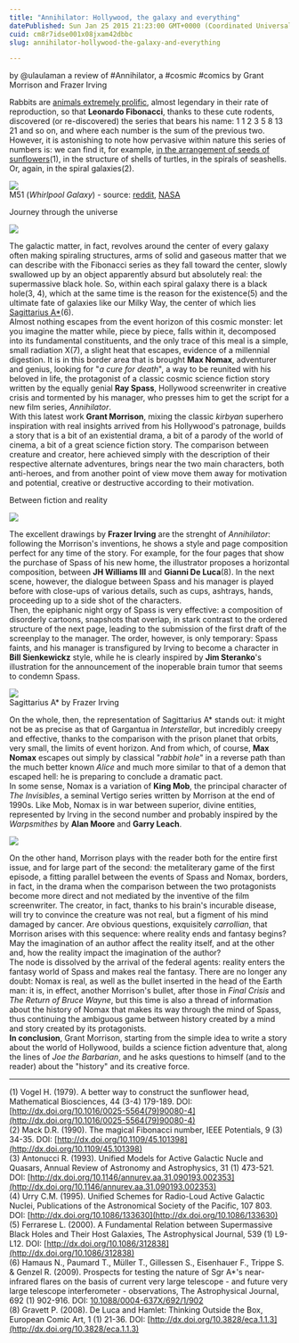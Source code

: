 ```yaml
---
title: "Annihilator: Hollywood, the galaxy and everything"
datePublished: Sun Jan 25 2015 21:23:00 GMT+0000 (Coordinated Universal Time)
cuid: cm8r7idse001x08jxam42dbbc
slug: annihilator-hollywood-the-galaxy-and-everything

---
```



by @ulaulaman a review of #Annihilator, a #cosmic #comics by Grant Morrison and Frazer Irving

Rabbits are [animals extremely prolific](http://wordpress.thebunnysystem.com/2004/06/04/the-meaning-of-life-iv/), almost legendary in their rate of reproduction, so that **Leonardo Fibonacci**, thanks to these cute rodents, discovered (or re-discovered) the series that bears his name: 1 1 2 3 5 8 13 21 and so on, and where each number is the sum of the previous two.  
However, it is astonishing to note how pervasive within nature this series of numbers is: we can find it, for example, [in the arrangement of seeds of sunflowers](http://www.turingsunflowers.com/getinvolved/schoolsgroups/learning-resources/fibonacci-numbers)(1), in the structure of shells of turtles, in the spirals of seashells. Or, again, in the spiral galaxies(2).

![](https://cdn.hashnode.com/res/hashnode/image/upload/v1743071063863/0f174937-9806-4fb2-b21d-25fe46641d9a.jpeg)  
M51 (_Whirlpool Galaxy_) - source: [reddit](http://www.reddit.com/r/spaceporn/comments/1d4u4f/the_whirlpool_galaxy_1645x2050_os/), [NASA](http://www.nasa.gov/images/content/729779main_hubble_spin_full_full.jpg)

Journey through the universe

![](https://cdn.hashnode.com/res/hashnode/image/upload/v1743071065072/37d6f639-04c2-4ae0-9388-6fd57b57189c.jpeg)

The galactic matter, in fact, revolves around the center of every galaxy often making spiraling structures, arms of solid and gaseous matter that we can describe with the Fibonacci series as they fall toward the center, slowly swallowed up by an object apparently absurd but absolutely real: the supermassive black hole. So, within each spiral galaxy there is a black hole(3, 4), which at the same time is the reason for the existence(5) and the ultimate fate of galaxies like our Milky Way, the center of which lies [Sagittarius A\*](http://docmadhattan.fieldofscience.com/2013/09/the-black-hole-in-center-of-galaxy.html)(6).  
Almost nothing escapes from the event horizon of this cosmic monster: let you imagine the matter while, piece by piece, falls within it, decomposed into its fundamental constituents, and the only trace of this meal is a simple, small radiation X(7), a slight heat that escapes, evidence of a millennial digestion. It is in this border area that is brought **Max Nomax**, adventurer and genius, looking for "_a cure for death_", a way to be reunited with his beloved in life, the protagonist of a classic cosmic science fiction story written by the equally genial **Ray Spass**, Hollywood screenwriter in creative crisis and tormented by his manager, who presses him to get the script for a new film series, _Annihilator_.  
With this latest work **Grant Morrison**, mixing the classic _kirbyan_ superhero inspiration with real insights arrived from his Hollywood's patronage, builds a story that is a bit of an existential drama, a bit of a parody of the world of cinema, a bit of a great science fiction story. The comparison between creature and creator, here achieved simply with the description of their respective alternate adventures, brings near the two main characters, both anti-heroes, and from another point of view move them away for motivation and potential, creative or destructive according to their motivation.

Between fiction and reality

![](https://cdn.hashnode.com/res/hashnode/image/upload/v1743071066531/5337ef19-570d-4276-97a5-2fb5bb070eab.jpeg)

The excellent drawings by **Frazer Irving** are the strenght of _Annihilator_: following the Morrison's inventions, he shows a style and page composition perfect for any time of the story. For example, for the four pages that show the purchase of Spass of his new home, the illustrator proposes a horizontal composition, between **JH Williams III** and **Gianni De Luca**(8). In the next scene, however, the dialogue between Spass and his manager is played before with close-ups of various details, such as cups, ashtrays, hands, proceeding up to a side shot of the characters.  
Then, the epiphanic night orgy of Spass is very effective: a composition of disorderly cartoons, snapshots that overlap, in stark contrast to the ordered structure of the next page, leading to the submission of the first draft of the screenplay to the manager. The order, however, is only temporary: Spass faints, and his manager is transfigured by Irving to become a character in **Bill Sienkewickz** style, while he is clearly inspired by **Jim Steranko**'s illustration for the announcement of the inoperable brain tumor that seems to condemn Spass.

![](https://cdn.hashnode.com/res/hashnode/image/upload/v1743071068153/53295732-7162-4126-b687-2f5f15c8125e.jpeg)  
Sagittarius A\* by Frazer Irving

On the whole, then, the representation of Sagittarius A\* stands out: it might not be as precise as that of Gargantua in _Interstellar_, but incredibly creepy and effective, thanks to the comparison with the prison planet that orbits, very small, the limits of event horizon. And from which, of course, **Max Nomax** escapes out simply by classical "_rabbit hole_" in a reverse path than the much better known _Alice_ and much more similar to that of a demon that escaped hell: he is preparing to conclude a dramatic pact.  
In some sense, Nomax is a variation of **King Mob**, the principal character of _The Invisibles_, a seminal Vertigo series written by Morrison at the end of 1990s. Like Mob, Nomax is in war between superior, divine entities, represented by Irving in the second number and probably inspired by the _Warpsmithes_ by **Alan Moore** and **Garry Leach**.  

![](https://cdn.hashnode.com/res/hashnode/image/upload/v1743071069396/d2275f02-5ab5-450b-a4d9-c993cab4d30a.jpeg)

On the other hand, Morrison plays with the reader both for the entire first issue, and for large part of the second: the metaliterary game of the first episode, a fitting parallel between the events of Spass and Nomax, borders, in fact, in the drama when the comparison between the two protagonists become more direct and not mediated by the inventive of the film screenwriter. The creator, in fact, thanks to his brain's incurable disease, will try to convince the creature was not real, but a figment of his mind damaged by cancer. Are obvious questions, exquisitely _carrollian_, that Morrison arises with this sequence: where reality ends and fantasy begins? May the imagination of an author affect the reality itself, and at the other and, how the reality impact the imagination of the author?  
The node is dissolved by the arrival of the federal agents: reality enters the fantasy world of Spass and makes real the fantasy. There are no longer any doubt: Nomax is real, as well as the bullet inserted in the head of the Earth man: it is, in effect, another Morrison's bullet, after those in _Final Crisis_ and _The Return of Bruce Wayne_, but this time is also a thread of information about the history of Nomax that makes its way through the mind of Spass, thus continuing the ambiguous game between history created by a mind and story created by its protagonists.  
**In conclusion**, Grant Morrison, starting from the simple idea to write a story about the world of Hollywood, builds a science fiction adventure that, along the lines of _Joe the Barbarian_, and he asks questions to himself (and to the reader) about the "history" and its creative force.

* * *

(1) Vogel H. (1979). A better way to construct the sunflower head, Mathematical Biosciences, 44 (3-4) 179-189. DOI: [http://dx.doi.org/10.1016/0025-5564(79)90080-4](http://dx.doi.org/10.1016/0025-5564(79)90080-4)  
(2) Mack D.R. (1990). The magical Fibonacci number, IEEE Potentials, 9 (3) 34-35. DOI: [http://dx.doi.org/10.1109/45.101398](http://dx.doi.org/10.1109/45.101398)  
(3) Antonucci R. (1993). Unified Models for Active Galactic Nucle and Quasars, Annual Review of Astronomy and Astrophysics, 31 (1) 473-521. DOI: [http://dx.doi.org/10.1146/annurev.aa.31.090193.002353](http://dx.doi.org/10.1146/annurev.aa.31.090193.002353)  
(4) Urry C.M. (1995). Unified Schemes for Radio-Loud Active Galactic Nuclei, Publications of the Astronomical Society of the Pacific, 107 803. DOI: [http://dx.doi.org/10.1086/133630](http://dx.doi.org/10.1086/133630)  
(5) Ferrarese L. (2000). A Fundamental Relation between Supermassive Black Holes and Their Host Galaxies, The Astrophysical Journal, 539 (1) L9-L12. DOI: [http://dx.doi.org/10.1086/312838](http://dx.doi.org/10.1086/312838)  
(6) Hamaus N., Paumard T., Müller T., Gillessen S., Eisenhauer F., Trippe S. & Genzel R. (2009). Prospects for testing the nature of Sgr A\*'s near-infrared flares on the basis of current very large telescope - and future very large telescope interferometer - observations, The Astrophysical Journal, 692 (1) 902-916. DOI: [10.1088/0004-637X/692/1/902](http://dx.doi.org/10.1088%2F0004-637X%2F692%2F1%2F902)  
(8) Gravett P. (2008). De Luca and Hamlet: Thinking Outside the Box, European Comic Art, 1 (1) 21-36. DOI: [http://dx.doi.org/10.3828/eca.1.1.3](http://dx.doi.org/10.3828/eca.1.1.3)
